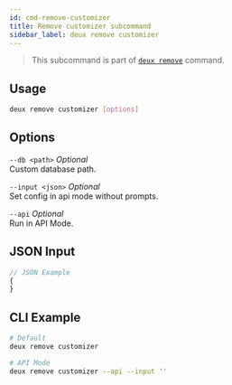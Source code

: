 ```yaml
---
id: cmd-remove-customizer
title: Remove customizer subcommand
sidebar_label: deux remove customizer
---
```


> This subcommand is part of [`deux remove`](cmd-remove.html) command.

## Usage
```bash
deux remove customizer [options]
```

## Options
`--db <path>` *Optional*  
Custom database path.

`--input <json>` *Optional*  
Set config in api mode without prompts.

`--api` *Optional*  
Run in API Mode.

## JSON Input
```javascript 
// JSON Example
{
}
```

## CLI Example
```bash
# Default
deux remove customizer

# API Mode
deux remove customizer --api --input ''
```
